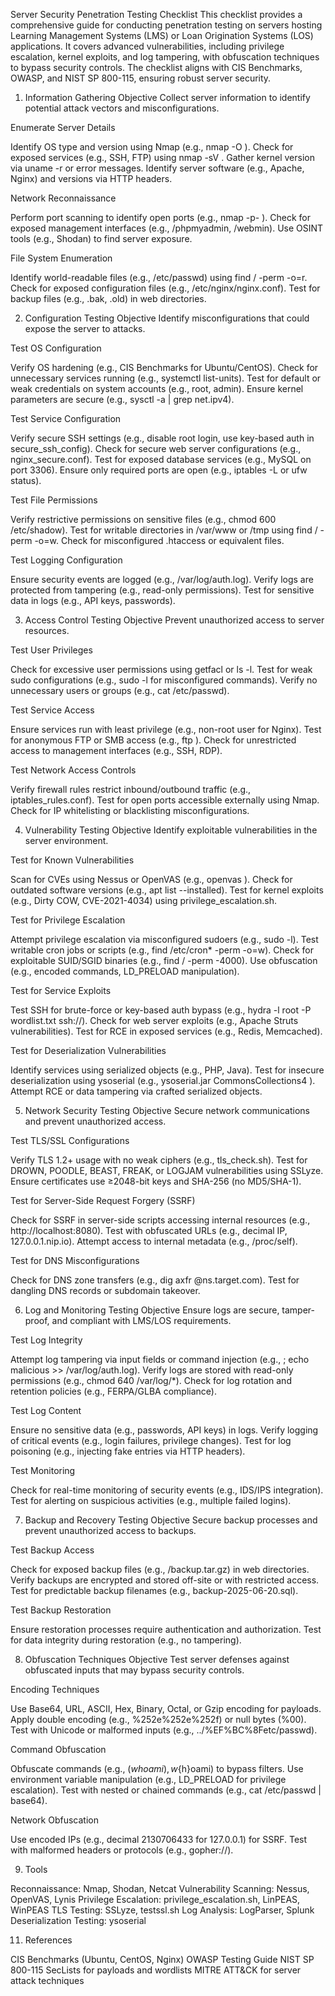 Server Security Penetration Testing Checklist
This checklist provides a comprehensive guide for conducting penetration testing on servers hosting Learning Management Systems (LMS) or Loan Origination Systems (LOS) applications.
It covers advanced vulnerabilities, including privilege escalation, kernel exploits, and log tampering, with obfuscation techniques to bypass security controls. 
The checklist aligns with CIS Benchmarks, OWASP, and NIST SP 800-115, ensuring robust server security.

1. Information Gathering
Objective
Collect server information to identify potential attack vectors and misconfigurations.

Enumerate Server Details

Identify OS type and version using Nmap (e.g., nmap -O <target>).
Check for exposed services (e.g., SSH, FTP) using nmap -sV <target>.
Gather kernel version via uname -r or error messages.
Identify server software (e.g., Apache, Nginx) and versions via HTTP headers.


Network Reconnaissance

Perform port scanning to identify open ports (e.g., nmap -p- <target>).
Check for exposed management interfaces (e.g., /phpmyadmin, /webmin).
Use OSINT tools (e.g., Shodan) to find server exposure.


File System Enumeration

Identify world-readable files (e.g., /etc/passwd) using find / -perm -o=r.
Check for exposed configuration files (e.g., /etc/nginx/nginx.conf).
Test for backup files (e.g., .bak, .old) in web directories.



2. Configuration Testing
Objective
Identify misconfigurations that could expose the server to attacks.

Test OS Configuration

Verify OS hardening (e.g., CIS Benchmarks for Ubuntu/CentOS).
Check for unnecessary services running (e.g., systemctl list-units).
Test for default or weak credentials on system accounts (e.g., root, admin).
Ensure kernel parameters are secure (e.g., sysctl -a | grep net.ipv4).


Test Service Configuration

Verify secure SSH settings (e.g., disable root login, use key-based auth in secure_ssh_config).
Check for secure web server configurations (e.g., nginx_secure.conf).
Test for exposed database services (e.g., MySQL on port 3306).
Ensure only required ports are open (e.g., iptables -L or ufw status).


Test File Permissions

Verify restrictive permissions on sensitive files (e.g., chmod 600 /etc/shadow).
Test for writable directories in /var/www or /tmp using find / -perm -o=w.
Check for misconfigured .htaccess or equivalent files.


Test Logging Configuration

Ensure security events are logged (e.g., /var/log/auth.log).
Verify logs are protected from tampering (e.g., read-only permissions).
Test for sensitive data in logs (e.g., API keys, passwords).



3. Access Control Testing
Objective
Prevent unauthorized access to server resources.

Test User Privileges

Check for excessive user permissions using getfacl or ls -l.
Test for weak sudo configurations (e.g., sudo -l for misconfigured commands).
Verify no unnecessary users or groups (e.g., cat /etc/passwd).


Test Service Access

Ensure services run with least privilege (e.g., non-root user for Nginx).
Test for anonymous FTP or SMB access (e.g., ftp <target>).
Check for unrestricted access to management interfaces (e.g., SSH, RDP).


Test Network Access Controls

Verify firewall rules restrict inbound/outbound traffic (e.g., iptables_rules.conf).
Test for open ports accessible externally using Nmap.
Check for IP whitelisting or blacklisting misconfigurations.



4. Vulnerability Testing
Objective
Identify exploitable vulnerabilities in the server environment.

Test for Known Vulnerabilities

Scan for CVEs using Nessus or OpenVAS (e.g., openvas <target>).
Check for outdated software versions (e.g., apt list --installed).
Test for kernel exploits (e.g., Dirty COW, CVE-2021-4034) using privilege_escalation.sh.


Test for Privilege Escalation

Attempt privilege escalation via misconfigured sudoers (e.g., sudo -l).
Test writable cron jobs or scripts (e.g., find /etc/cron* -perm -o=w).
Check for exploitable SUID/SGID binaries (e.g., find / -perm -4000).
Use obfuscation (e.g., encoded commands, LD_PRELOAD manipulation).


Test for Service Exploits

Test SSH for brute-force or key-based auth bypass (e.g., hydra -l root -P wordlist.txt ssh://<target>).
Check for web server exploits (e.g., Apache Struts vulnerabilities).
Test for RCE in exposed services (e.g., Redis, Memcached).


Test for Deserialization Vulnerabilities

Identify services using serialized objects (e.g., PHP, Java).
Test for insecure deserialization using ysoserial (e.g., ysoserial.jar CommonsCollections4 <command>).
Attempt RCE or data tampering via crafted serialized objects.



5. Network Security Testing
Objective
Secure network communications and prevent unauthorized access.

Test TLS/SSL Configurations

Verify TLS 1.2+ usage with no weak ciphers (e.g., tls_check.sh).
Test for DROWN, POODLE, BEAST, FREAK, or LOGJAM vulnerabilities using SSLyze.
Ensure certificates use ≥2048-bit keys and SHA-256 (no MD5/SHA-1).


Test for Server-Side Request Forgery (SSRF)

Check for SSRF in server-side scripts accessing internal resources (e.g., http://localhost:8080).
Test with obfuscated URLs (e.g., decimal IP, 127.0.0.1.nip.io).
Attempt access to internal metadata (e.g., /proc/self).


Test for DNS Misconfigurations

Check for DNS zone transfers (e.g., dig axfr @ns.target.com).
Test for dangling DNS records or subdomain takeover.



6. Log and Monitoring Testing
Objective
Ensure logs are secure, tamper-proof, and compliant with LMS/LOS requirements.

Test Log Integrity

Attempt log tampering via input fields or command injection (e.g., ; echo malicious >> /var/log/auth.log).
Verify logs are stored with read-only permissions (e.g., chmod 640 /var/log/*).
Check for log rotation and retention policies (e.g., FERPA/GLBA compliance).


Test Log Content

Ensure no sensitive data (e.g., passwords, API keys) in logs.
Verify logging of critical events (e.g., login failures, privilege changes).
Test for log poisoning (e.g., injecting fake entries via HTTP headers).


Test Monitoring

Check for real-time monitoring of security events (e.g., IDS/IPS integration).
Test for alerting on suspicious activities (e.g., multiple failed logins).



7. Backup and Recovery Testing
Objective
Secure backup processes and prevent unauthorized access to backups.

Test Backup Access

Check for exposed backup files (e.g., /backup.tar.gz) in web directories.
Verify backups are encrypted and stored off-site or with restricted access.
Test for predictable backup filenames (e.g., backup-2025-06-20.sql).


Test Backup Restoration

Ensure restoration processes require authentication and authorization.
Test for data integrity during restoration (e.g., no tampering).



8. Obfuscation Techniques
Objective
Test server defenses against obfuscated inputs that may bypass security controls.

Encoding Techniques

Use Base64, URL, ASCII, Hex, Binary, Octal, or Gzip encoding for payloads.
Apply double encoding (e.g., %252e%252e%252f) or null bytes (%00).
Test with Unicode or malformed inputs (e.g., ../%EF%BC%8Fetc/passwd).


Command Obfuscation

Obfuscate commands (e.g., $(whoami), w${h}oami) to bypass filters.
Use environment variable manipulation (e.g., LD_PRELOAD for privilege escalation).
Test with nested or chained commands (e.g., cat /etc/passwd | base64).


Network Obfuscation

Use encoded IPs (e.g., decimal 2130706433 for 127.0.0.1) for SSRF.
Test with malformed headers or protocols (e.g., gopher://).



9. Tools

Reconnaissance: Nmap, Shodan, Netcat
Vulnerability Scanning: Nessus, OpenVAS, Lynis
Privilege Escalation: privilege_escalation.sh, LinPEAS, WinPEAS
TLS Testing: SSLyze, testssl.sh
Log Analysis: LogParser, Splunk
Deserialization Testing: ysoserial



11. References

CIS Benchmarks (Ubuntu, CentOS, Nginx)
OWASP Testing Guide
NIST SP 800-115
SecLists for payloads and wordlists
MITRE ATT&CK for server attack techniques

